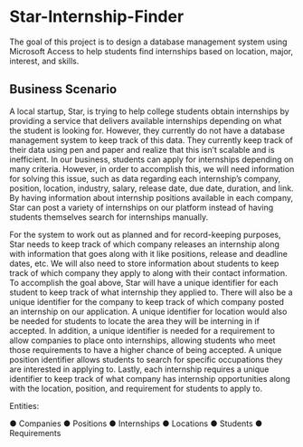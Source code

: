 # Star-Internship-Finder
The goal of this project is to design a database management system using Microsoft Access to help students find internships based on location, major, interest, and skills.
## Business Scenario
A local startup, Star, is trying to help college students obtain internships by providing a service
that delivers available internships depending on what the student is looking for. However, they
currently do not have a database management system to keep track of this data. They currently
keep track of their data using pen and paper and realize that this isn’t scalable and is inefficient.
In our business, students can apply for internships depending on many criteria. However, in order
to accomplish this, we will need information for solving this issue, such as data regarding each
internship’s company, position, location, industry, salary, release date, due date, duration, and
link. By having information about internship positions available in each company, Star can post a
variety of internships on our platform instead of having students themselves search for
internships manually.

For the system to work out as planned and for record-keeping purposes, Star needs to keep track
of which company releases an internship along with information that goes along with it like
positions, release and deadline dates, etc. We will also need to store information about students
to keep track of which company they apply to along with their contact information. To
accomplish the goal above, Star will have a unique identifier for each student to keep track of
what internship they applied to. There will also be a unique identifier for the company to keep
track of which company posted an internship on our application. A unique identifier for location
would also be needed for students to locate the area they will be interning in if accepted. In
addition, a unique identifier is needed for a requirement to allow companies to place onto
internships, allowing students who meet those requirements to have a higher chance of being
accepted. A unique position identifier allows students to search for specific occupations they are
interested in applying to. Lastly, each internship requires a unique identifier to keep track of what
company has internship opportunities along with the location, position, and requirement for
students to apply to.

Entities:

● Companies
● Positions
● Internships
● Locations
● Students
● Requirements

